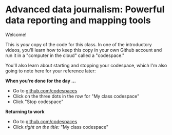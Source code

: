 # Advanced data journalism: Powerful data reporting and mapping tools

Welcome!

This is _your_ copy of the code for this class. In one of the introductory videos, you'll learn how to keep this copy in your own Github account and run it in a "computer in the cloud" called a "codespace."

You'll also learn about starting and stopping your codespace, which I'm also going to note here for your reference later:

**When you're done for the day ...**

- Go to [github.com/codespaces](https://github.com/codespaces)
- Click on the three dots in the row for "My class codespace"
- Click "Stop codespace"

**Returning to work**

- Go to [github.com/codespaces](https://github.com/codespaces)
- Click _right on the title:_ "My class codespace"